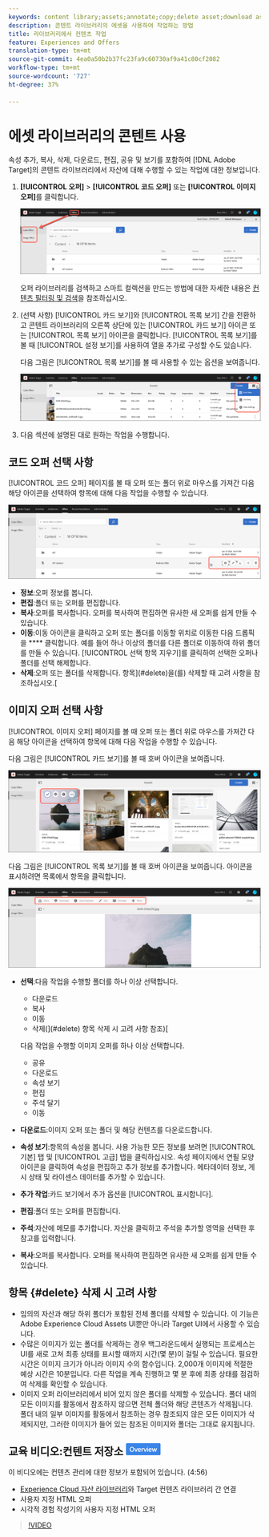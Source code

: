 ```yaml
---
keywords: content library;assets;annotate;copy;delete asset;download asset;edit content;share card;view content properties
description: 콘텐트 라이브러리의 에셋을 사용하여 작업하는 방법
title: 라이브러리에서 컨텐츠 작업
feature: Experiences and Offers
translation-type: tm+mt
source-git-commit: 4ea0a50b2b37fc23fa9c60730af9a41c80cf2082
workflow-type: tm+mt
source-wordcount: '727'
ht-degree: 37%

---
```



# 에셋 라이브러리의 콘텐트 사용

속성 추가, 복사, 삭제, 다운로드, 편집, 공유 및 보기를 포함하여 [!DNL Adobe Target]의 콘텐트 라이브러리에서 자산에 대해 수행할 수 있는 작업에 대한 정보입니다.

1. **[!UICONTROL 오퍼]** > **[!UICONTROL 코드 오퍼]** 또는 **[!UICONTROL 이미지 오퍼]**&#x200B;를 클릭합니다.

   ![코드 오퍼 및 이미지 오퍼 탭](/help/c-experiences/c-manage-content/assets/offers-both.png)

   오퍼 라이브러리를 검색하고 스마트 컬렉션을 만드는 방법에 대한 자세한 내용은 [컨텐츠 필터링 및 검색](/help/c-experiences/c-manage-content/filter-and-search-content.md#concept_3B59B8F025BF4CEA82ECC5199D365276)을 참조하십시오.

1. (선택 사항) [!UICONTROL 카드 보기]와 [!UICONTROL 목록 보기] 간을 전환하고 콘텐트 라이브러리의 오른쪽 상단에 있는 [!UICONTROL 카드 보기] 아이콘 또는 [!UICONTROL 목록 보기] 아이콘을 클릭합니다. [!UICONTROL 목록 보기]를 볼 때 [!UICONTROL 설정 보기]를 사용하여 열을 추가로 구성할 수도 있습니다.

   다음 그림은 [!UICONTROL 목록 보기]를 볼 때 사용할 수 있는 옵션을 보여줍니다.

   ![목록 보기 옵션](/help/c-experiences/c-manage-content/assets/view-settings-options.png)

1. 다음 섹션에 설명된 대로 원하는 작업을 수행합니다.

## 코드 오퍼 선택 사항

[!UICONTROL 코드 오퍼] 페이지를 볼 때 오퍼 또는 폴더 위로 마우스를 가져간 다음 해당 아이콘을 선택하여 항목에 대해 다음 작업을 수행할 수 있습니다.

![코드 오퍼 탭에서 아이콘 표시](/help/c-experiences/c-manage-content/assets/code-offers-hover-icons.png)

* **정보**:오퍼 정보를 봅니다.
* **편집**:폴더 또는 오퍼를 편집합니다.
* **복사**:오퍼를 복사합니다. 오퍼를 복사하여 편집하면 유사한 새 오퍼를 쉽게 만들 수 있습니다.
* **이동**:이동 아이콘을 클릭하고 오퍼 또는 폴더를 이동할 위치로 이동한 다음 드롭픽을  **** 클릭합니다. 예를 들어 하나 이상의 폴더를 다른 폴더로 이동하여 하위 폴더를 만들 수 있습니다. [!UICONTROL 선택 항목 지우기]를 클릭하여 선택한 오퍼나 폴더를 선택 해제합니다.
* **삭제**:오퍼 또는 폴더를 삭제합니다. 항목](#delete)을(를) 삭제할 때 고려 사항을 참조하십시오.[

## 이미지 오퍼 선택 사항

[!UICONTROL 이미지 오퍼] 페이지를 볼 때 오퍼 또는 폴더 위로 마우스를 가져간 다음 해당 아이콘을 선택하여 항목에 대해 다음 작업을 수행할 수 있습니다.

다음 그림은 [!UICONTROL 카드 보기]를 볼 때 호버 아이콘을 보여줍니다.

![카드 보기에서 이미지 오퍼 탭에 아이콘을 가리키십시오.](/help/c-experiences/c-manage-content/assets/image-offers-hover-icons.png)

다음 그림은 [!UICONTROL 목록 보기]를 볼 때 호버 아이콘을 보여줍니다. 아이콘을 표시하려면 목록에서 항목을 클릭합니다.

![목록 보기에서 이미지 오퍼 탭의 아이콘을 가리키십시오.](/help/c-experiences/c-manage-content/assets/list-view-hover.png)

* **선택**:다음 작업을 수행할 폴더를 하나 이상 선택합니다.

   * 다운로드
   * 복사
   * 이동
   * 삭제(](#delete) 항목 삭제 시 고려 사항 참조)[

   다음 작업을 수행할 이미지 오퍼를 하나 이상 선택합니다.

   * 공유
   * 다운로드
   * 속성 보기
   * 편집
   * 주석 달기
   * 이동


* **다운로드**:이미지 오퍼 또는 폴더 및 해당 컨텐츠를 다운로드합니다.
* **속성 보기**:항목의 속성을 봅니다. 사용 가능한 모든 정보를 보려면 [!UICONTROL 기본] 탭 및 [!UICONTROL 고급] 탭을 클릭하십시오. 속성 페이지에서 연필 모양 아이콘을 클릭하여 속성을 편집하고 추가 정보를 추가합니다. 메타데이터 정보, 게시 상태 및 라이센스 데이터를 추가할 수 있습니다.
* **추가 작업**:카드 보기에서 추가 옵션을  [!UICONTROL 표시합니다].
* **편집**:폴더 또는 오퍼를 편집합니다.
* **주석**:자산에 메모를 추가합니다. 자산을 클릭하고 주석을 추가할 영역을 선택한 후 참고를 입력합니다.
* **복사**:오퍼를 복사합니다. 오퍼를 복사하여 편집하면 유사한 새 오퍼를 쉽게 만들 수 있습니다.

## 항목 {#delete} 삭제 시 고려 사항

* 임의의 자산과 해당 하위 폴더가 포함된 전체 폴더를 삭제할 수 있습니다. 이 기능은 Adobe Experience Cloud Assets UI뿐만 아니라 Target UI에서 사용할 수 있습니다.
* 수많은 이미지가 있는 폴더를 삭제하는 경우 백그라운드에서 실행되는 프로세스는 UI를 새로 고쳐 최종 상태를 표시할 때까지 시간(몇 분)이 걸릴 수 있습니다. 필요한 시간은 이미지 크기가 아니라 이미지 수의 함수입니다. 2,000개 이미지에 적절한 예상 시간은 10분입니다. 다른 작업을 계속 진행하고 몇 분 후에 최종 상태를 점검하여 삭제를 확인할 수 있습니다.
* 이미지 오퍼 라이브러리에서 비어 있지 않은 폴더를 삭제할 수 있습니다. 폴더 내의 모든 이미지를 활동에서 참조하지 않으면 전체 폴더와 해당 콘텐츠가 삭제됩니다. 폴더 내의 일부 이미지를 활동에서 참조하는 경우 참조되지 않은 모든 이미지가 삭제되지만, 그러한 이미지가 들어 있는 참조된 이미지와 폴더는 그대로 유지됩니다.

## 교육 비디오:컨텐트 저장소 ![개요 배지](/help/assets/overview.png)

이 비디오에는 컨텐츠 관리에 대한 정보가 포함되어 있습니다. (4:56)

* [Experience Cloud 자산 라이브러리](https://experienceleague.adobe.com/docs/core-services/interface/assets/creative-cloud.html)와 Target 컨텐츠 라이브러리 간 연결
* 사용자 지정 HTML 오퍼
* 시각적 경험 작성기의 사용자 지정 HTML 오퍼

>[!VIDEO](https://video.tv.adobe.com/v/17387)